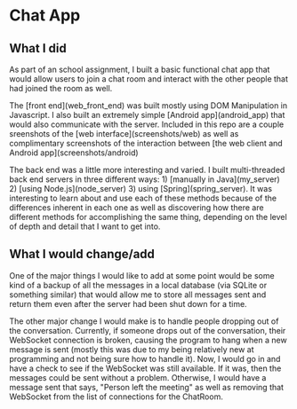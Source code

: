 # Chat App

## What I did
As part of an school assignment, I built a basic functional chat app that would allow users to join a chat room and interact with the other people that had joined the room as well.  
<p>
The [front end](web_front_end) was built mostly using DOM Manipulation in Javascript.  I also built an extremely simple [Android app](android_app) that would also communicate with the server.  Included in this repo are a couple sreenshots of the [web interface](screenshots/web) as well as complimentary screenshots of the interaction between [the web client and Android app](screenshots/android)</p>

<p>
The back end was a little more interesting and varied.  I built multi-threaded back end servers in three different ways: 1) [manually in Java](my_server) 2) [using Node.js](node_server) 3) using [Spring](spring_server).  It was interesting to learn about and use each of these methods because of the differences inherent in each one as well as discovering how there are different methods for accomplishing the same thing, depending on the level of depth and detail that I want to get into.

## What I would change/add

One of the major things I would like to add at some point would be some kind of a backup of all the messages in a local database (via SQLite or something similar) that would allow me to store all messages sent and return them even after the server had been shut down for a time.
<p>
The other major change I would make is to handle people dropping out of the conversation.  Currently, if someone drops out of the conversation, their WebSocket connection is broken, causing the program to hang when a new message is sent (mostly this was due to my being relatively new at programming and not being sure how to handle it).  Now, I would go in and have a check to see if the WebSocket was still available.  If it was, then the messages could be sent without a problem.  Otherwise, I would have a message sent that says, "Person left the meeting" as well as removing that WebSocket from the list of connections for the ChatRoom.
